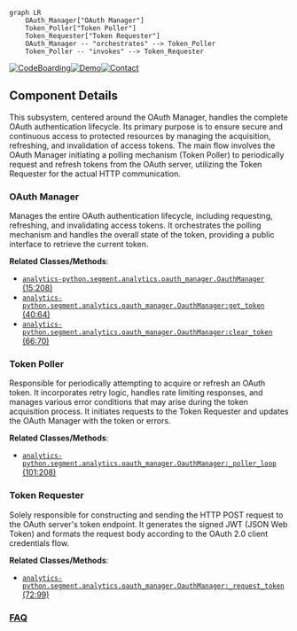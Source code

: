 ```mermaid
graph LR
    OAuth_Manager["OAuth Manager"]
    Token_Poller["Token Poller"]
    Token_Requester["Token Requester"]
    OAuth_Manager -- "orchestrates" --> Token_Poller
    Token_Poller -- "invokes" --> Token_Requester
```
[![CodeBoarding](https://img.shields.io/badge/Generated%20by-CodeBoarding-9cf?style=flat-square)](https://github.com/CodeBoarding/GeneratedOnBoardings)[![Demo](https://img.shields.io/badge/Try%20our-Demo-blue?style=flat-square)](https://www.codeboarding.org/demo)[![Contact](https://img.shields.io/badge/Contact%20us%20-%20contact@codeboarding.org-lightgrey?style=flat-square)](mailto:contact@codeboarding.org)

## Component Details

This subsystem, centered around the OAuth Manager, handles the complete OAuth authentication lifecycle. Its primary purpose is to ensure secure and continuous access to protected resources by managing the acquisition, refreshing, and invalidation of access tokens. The main flow involves the OAuth Manager initiating a polling mechanism (Token Poller) to periodically request and refresh tokens from the OAuth server, utilizing the Token Requester for the actual HTTP communication.

### OAuth Manager
Manages the entire OAuth authentication lifecycle, including requesting, refreshing, and invalidating access tokens. It orchestrates the polling mechanism and handles the overall state of the token, providing a public interface to retrieve the current token.


**Related Classes/Methods**:

- <a href="https://github.com/segmentio/analytics-python/blob/master/segment/analytics/oauth_manager.py#L15-L208" target="_blank" rel="noopener noreferrer">`analytics-python.segment.analytics.oauth_manager.OauthManager` (15:208)</a>
- <a href="https://github.com/segmentio/analytics-python/blob/master/segment/analytics/oauth_manager.py#L40-L64" target="_blank" rel="noopener noreferrer">`analytics-python.segment.analytics.oauth_manager.OauthManager:get_token` (40:64)</a>
- <a href="https://github.com/segmentio/analytics-python/blob/master/segment/analytics/oauth_manager.py#L66-L70" target="_blank" rel="noopener noreferrer">`analytics-python.segment.analytics.oauth_manager.OauthManager:clear_token` (66:70)</a>


### Token Poller
Responsible for periodically attempting to acquire or refresh an OAuth token. It incorporates retry logic, handles rate limiting responses, and manages various error conditions that may arise during the token acquisition process. It initiates requests to the Token Requester and updates the OAuth Manager with the token or errors.


**Related Classes/Methods**:

- <a href="https://github.com/segmentio/analytics-python/blob/master/segment/analytics/oauth_manager.py#L101-L208" target="_blank" rel="noopener noreferrer">`analytics-python.segment.analytics.oauth_manager.OauthManager:_poller_loop` (101:208)</a>


### Token Requester
Solely responsible for constructing and sending the HTTP POST request to the OAuth server's token endpoint. It generates the signed JWT (JSON Web Token) and formats the request body according to the OAuth 2.0 client credentials flow.


**Related Classes/Methods**:

- <a href="https://github.com/segmentio/analytics-python/blob/master/segment/analytics/oauth_manager.py#L72-L99" target="_blank" rel="noopener noreferrer">`analytics-python.segment.analytics.oauth_manager.OauthManager:_request_token` (72:99)</a>




### [FAQ](https://github.com/CodeBoarding/GeneratedOnBoardings/tree/main?tab=readme-ov-file#faq)